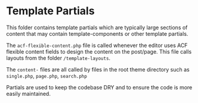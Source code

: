 # Template Partials

This folder contains template partials which are typically large sections of content that may contain template-components or other template partials.

The `acf-flexible-content.php` file is called whenever the editor uses ACF flexible content fields to design the content on the post/page. This file calls layouts from the folder `/template-layouts`.

The `content-` files are all called by files in the root theme directory such as `single.php`, `page.php`, `search.php`

Partials are used to keep the codebase DRY and to ensure the code is more easily maintained.
